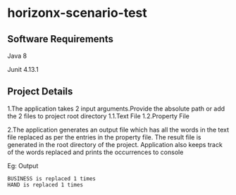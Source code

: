 # horizonx-scenario-test

## Software Requirements
Java 8

Junit 4.13.1

## Project Details

1.The application takes 2 input arguments.Provide the absolute path or add the 2 files to project root directory
1.1.Text File
1.2.Property File

2.The application generates an output file which has all the words in the text file replaced as per the entries in the property file.
The result file is generated in the root directory of the project.
Application also keeps track of the words replaced and prints the occurrences to console

Eg: Output
```
BUSINESS is replaced 1 times
HAND is replaced 1 times
```
